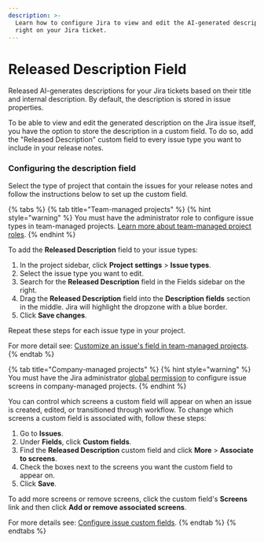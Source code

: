 ```yaml
---
description: >-
  Learn how to configure Jira to view and edit the AI-generated descriptions
  right on your Jira ticket.
---
```


# Released Description Field

Released AI-generates descriptions for your Jira tickets based on their title and internal description. By default, the description is stored in issue properties.

To be able to view and edit the generated description on the Jira issue itself, you have the option to store the description in a custom field. To do so, add the "Released Description" custom field to every issue type you want to include in your release notes.

### Configuring the description field&#x20;

Select the type of project that contain the issues for your release notes and follow the instructions below to set up the custom field.&#x20;

{% tabs %}
{% tab title="Team-managed projects" %}
{% hint style="warning" %}
You must have the administrator role to configure issue types in team-managed projects. [Learn more about team-managed project roles](https://confluence.atlassian.com/jirasoftwarecloud/manage-how-people-access-your-next-gen-project-982321983.html).
{% endhint %}

To add the **Released Description** field to your issue types:

1. In the project sidebar, click **Project settings** > **Issue types**.
2. Select the issue type you want to edit.
3. Search for the **Released Description** field in the Fields sidebar on the right.
4. Drag the **Released Description** field into the **Description fields** section in the middle. Jira will highlight the dropzone with a blue border.&#x20;
5. Click **Save changes**.

Repeat these steps for each issue type in your project.&#x20;

For more detail see: [Customize an issue's field in team-managed projects](https://support.atlassian.com/jira-software-cloud/docs/customize-an-issues-fields-in-team-managed-projects/).&#x20;
{% endtab %}

{% tab title="Company-managed projects" %}
{% hint style="warning" %}
You must have the Jira administrator [global permission](https://confluence.atlassian.com/adminjiracloud/managing-global-permissions-776636359.html) to configure issue screens in company-managed projects.
{% endhint %}

You can control which screens a custom field will appear on when an issue is created, edited, or transitioned through workflow. To change which screens a custom field is associated with, follow these steps:

1. Go to **Issues**.
2. Under **Fields**, click **Custom fields**.
3. Find the **Released Description** custom field and click **More** > **Associate to screens**.
4. Check the boxes next to the screens you want the custom field to appear on.
5. Click **Save**.

To add more screens or remove screens, click the custom field's **Screens** link and then click **Add or remove associated screens**.

For more details see: [Configure issue custom fields](https://support.atlassian.com/jira-cloud-administration/docs/configure-issue-custom-fields/).
{% endtab %}
{% endtabs %}

